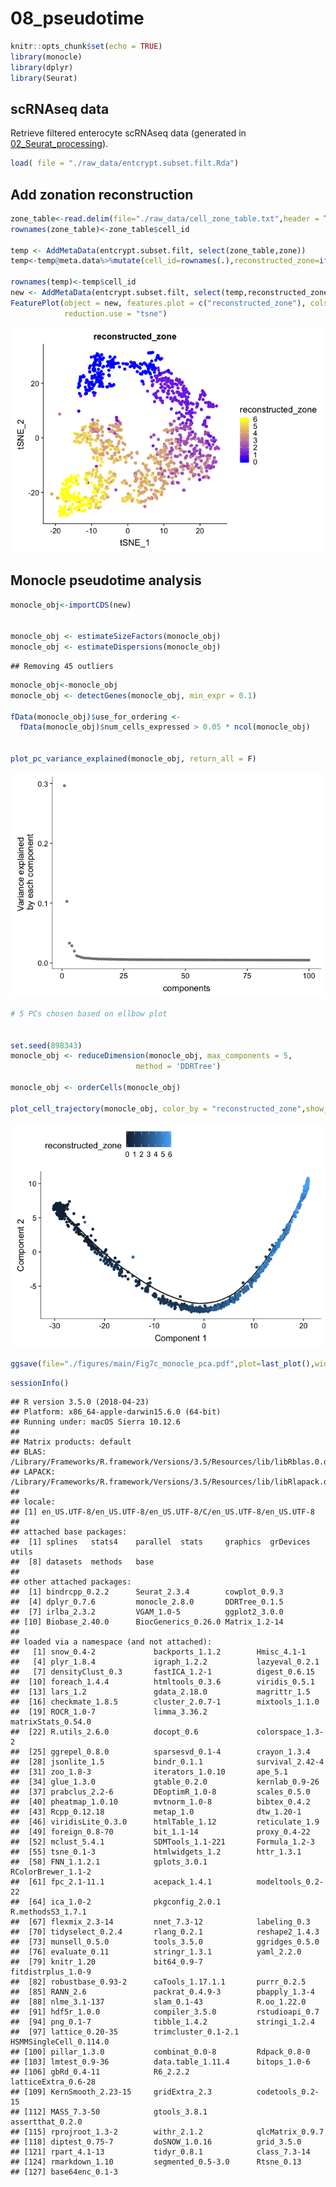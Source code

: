 08\_pseudotime
================

``` r
knitr::opts_chunk$set(echo = TRUE)
library(monocle)
library(dplyr)
library(Seurat)
```

scRNAseq data
-------------

Retrieve filtered enterocyte scRNAseq data (generated in [02\_Seurat\_processing](02_Seurat_processing.md)).

``` r
load( file = "./raw_data/entcrypt.subset.filt.Rda")
```

Add zonation reconstruction
---------------------------

``` r
zone_table<-read.delim(file="./raw_data/cell_zone_table.txt",header = T)
rownames(zone_table)<-zone_table$cell_id

temp <- AddMetaData(entcrypt.subset.filt, select(zone_table,zone)) 
temp<-temp@meta.data%>%mutate(cell_id=rownames(.),reconstructed_zone=ifelse(is.na(zone),0,zone))   #set zone of crypt cells to 0, they did not undergo zonation reconstruction.

rownames(temp)<-temp$cell_id
new <- AddMetaData(entcrypt.subset.filt, select(temp,reconstructed_zone))
FeaturePlot(object = new, features.plot = c("reconstructed_zone"), cols.use = c("blue","yellow"), pt.size=2,no.legend = F,
            reduction.use = "tsne")
```

![](08_pseudotime_files/figure-markdown_github/02-1.png)

Monocle pseudotime analysis
---------------------------

``` r
monocle_obj<-importCDS(new)  


monocle_obj <- estimateSizeFactors(monocle_obj)
monocle_obj <- estimateDispersions(monocle_obj)
```

    ## Removing 45 outliers

``` r
monocle_obj<-monocle_obj
monocle_obj <- detectGenes(monocle_obj, min_expr = 0.1)

fData(monocle_obj)$use_for_ordering <-
  fData(monocle_obj)$num_cells_expressed > 0.05 * ncol(monocle_obj)


plot_pc_variance_explained(monocle_obj, return_all = F)
```

![](08_pseudotime_files/figure-markdown_github/03-1.png)

``` r
# 5 PCs chosen based on ellbow plot


set.seed(898343)
monocle_obj <- reduceDimension(monocle_obj, max_components = 5,
                            method = 'DDRTree')

monocle_obj <- orderCells(monocle_obj)

plot_cell_trajectory(monocle_obj, color_by = "reconstructed_zone",show_branch_points = F)
```

![](08_pseudotime_files/figure-markdown_github/03-2.png)

``` r
ggsave(file="./figures/main/Fig7c_monocle_pca.pdf",plot=last_plot(),width=6,height=5)
```

``` r
sessionInfo()
```

    ## R version 3.5.0 (2018-04-23)
    ## Platform: x86_64-apple-darwin15.6.0 (64-bit)
    ## Running under: macOS Sierra 10.12.6
    ## 
    ## Matrix products: default
    ## BLAS: /Library/Frameworks/R.framework/Versions/3.5/Resources/lib/libRblas.0.dylib
    ## LAPACK: /Library/Frameworks/R.framework/Versions/3.5/Resources/lib/libRlapack.dylib
    ## 
    ## locale:
    ## [1] en_US.UTF-8/en_US.UTF-8/en_US.UTF-8/C/en_US.UTF-8/en_US.UTF-8
    ## 
    ## attached base packages:
    ##  [1] splines   stats4    parallel  stats     graphics  grDevices utils    
    ##  [8] datasets  methods   base     
    ## 
    ## other attached packages:
    ##  [1] bindrcpp_0.2.2      Seurat_2.3.4        cowplot_0.9.3      
    ##  [4] dplyr_0.7.6         monocle_2.8.0       DDRTree_0.1.5      
    ##  [7] irlba_2.3.2         VGAM_1.0-5          ggplot2_3.0.0      
    ## [10] Biobase_2.40.0      BiocGenerics_0.26.0 Matrix_1.2-14      
    ## 
    ## loaded via a namespace (and not attached):
    ##   [1] snow_0.4-2             backports_1.1.2        Hmisc_4.1-1           
    ##   [4] plyr_1.8.4             igraph_1.2.2           lazyeval_0.2.1        
    ##   [7] densityClust_0.3       fastICA_1.2-1          digest_0.6.15         
    ##  [10] foreach_1.4.4          htmltools_0.3.6        viridis_0.5.1         
    ##  [13] lars_1.2               gdata_2.18.0           magrittr_1.5          
    ##  [16] checkmate_1.8.5        cluster_2.0.7-1        mixtools_1.1.0        
    ##  [19] ROCR_1.0-7             limma_3.36.2           matrixStats_0.54.0    
    ##  [22] R.utils_2.6.0          docopt_0.6             colorspace_1.3-2      
    ##  [25] ggrepel_0.8.0          sparsesvd_0.1-4        crayon_1.3.4          
    ##  [28] jsonlite_1.5           bindr_0.1.1            survival_2.42-4       
    ##  [31] zoo_1.8-3              iterators_1.0.10       ape_5.1               
    ##  [34] glue_1.3.0             gtable_0.2.0           kernlab_0.9-26        
    ##  [37] prabclus_2.2-6         DEoptimR_1.0-8         scales_0.5.0          
    ##  [40] pheatmap_1.0.10        mvtnorm_1.0-8          bibtex_0.4.2          
    ##  [43] Rcpp_0.12.18           metap_1.0              dtw_1.20-1            
    ##  [46] viridisLite_0.3.0      htmlTable_1.12         reticulate_1.9        
    ##  [49] foreign_0.8-70         bit_1.1-14             proxy_0.4-22          
    ##  [52] mclust_5.4.1           SDMTools_1.1-221       Formula_1.2-3         
    ##  [55] tsne_0.1-3             htmlwidgets_1.2        httr_1.3.1            
    ##  [58] FNN_1.1.2.1            gplots_3.0.1           RColorBrewer_1.1-2    
    ##  [61] fpc_2.1-11.1           acepack_1.4.1          modeltools_0.2-22     
    ##  [64] ica_1.0-2              pkgconfig_2.0.1        R.methodsS3_1.7.1     
    ##  [67] flexmix_2.3-14         nnet_7.3-12            labeling_0.3          
    ##  [70] tidyselect_0.2.4       rlang_0.2.1            reshape2_1.4.3        
    ##  [73] munsell_0.5.0          tools_3.5.0            ggridges_0.5.0        
    ##  [76] evaluate_0.11          stringr_1.3.1          yaml_2.2.0            
    ##  [79] knitr_1.20             bit64_0.9-7            fitdistrplus_1.0-9    
    ##  [82] robustbase_0.93-2      caTools_1.17.1.1       purrr_0.2.5           
    ##  [85] RANN_2.6               packrat_0.4.9-3        pbapply_1.3-4         
    ##  [88] nlme_3.1-137           slam_0.1-43            R.oo_1.22.0           
    ##  [91] hdf5r_1.0.0            compiler_3.5.0         rstudioapi_0.7        
    ##  [94] png_0.1-7              tibble_1.4.2           stringi_1.2.4         
    ##  [97] lattice_0.20-35        trimcluster_0.1-2.1    HSMMSingleCell_0.114.0
    ## [100] pillar_1.3.0           combinat_0.0-8         Rdpack_0.8-0          
    ## [103] lmtest_0.9-36          data.table_1.11.4      bitops_1.0-6          
    ## [106] gbRd_0.4-11            R6_2.2.2               latticeExtra_0.6-28   
    ## [109] KernSmooth_2.23-15     gridExtra_2.3          codetools_0.2-15      
    ## [112] MASS_7.3-50            gtools_3.8.1           assertthat_0.2.0      
    ## [115] rprojroot_1.3-2        withr_2.1.2            qlcMatrix_0.9.7       
    ## [118] diptest_0.75-7         doSNOW_1.0.16          grid_3.5.0            
    ## [121] rpart_4.1-13           tidyr_0.8.1            class_7.3-14          
    ## [124] rmarkdown_1.10         segmented_0.5-3.0      Rtsne_0.13            
    ## [127] base64enc_0.1-3
